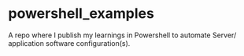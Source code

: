# powershell_examples
 A repo where I publish my learnings in Powershell to automate Server/ application software configuration(s).
